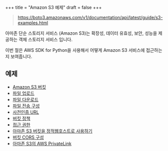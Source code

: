 +++
title = "Amazon S3 예제"
draft = false
+++

> https://boto3.amazonaws.com/v1/documentation/api/latest/guide/s3-examples.html

아마존 단순 스토리지 서비스 (Amazon S3)는 확장성, 데이터 유효성, 보안, 성능을 제공하는 객체 스토리지 서비스 입니다.

이번 절은 AWS SDK for Python을 사용해서 어떻게 Amazon S3 서비스에 접근하는지 보여줍니다.

## 예제

* [Amazon S3 버킷](./s3/creating-buckets)
* [파일 업로드](./s3/uploading-files)
* [파일 다운로드](./s3/download-file)
* [파일 전송 구성](./s3/file-transfer)
* [사전인증 URL](./s3/presigned-urls)
* [버킷 정책](./s3/bucket-policies)
* [접근 권한](./s3/access-permissions)
* [아마존 S3 버킷을 정적웹호스트로 사용하기](./s3/static-web-host)
* [버킷 CORS 구성](./s3/configuring-buckets)
* [아마존 S3의 AWS PrivateLink](./s3/privatelink)